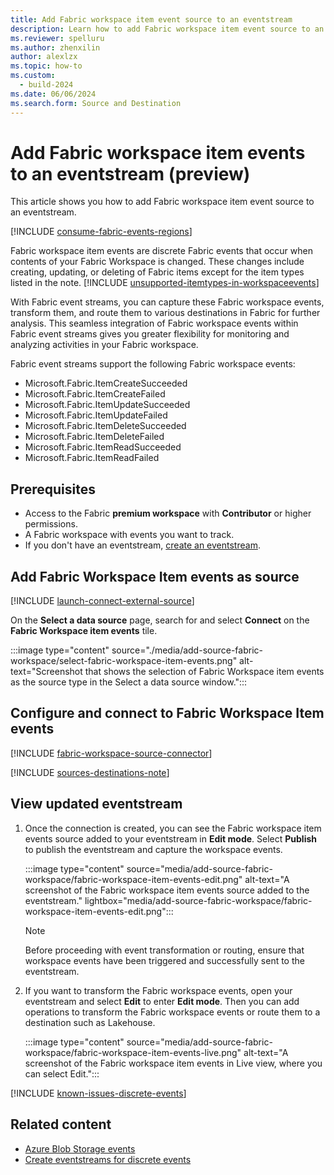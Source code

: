 ```yaml
---
title: Add Fabric workspace item event source to an eventstream
description: Learn how to add Fabric workspace item event source to an eventstream.
ms.reviewer: spelluru
ms.author: zhenxilin
author: alexlzx
ms.topic: how-to
ms.custom:
  - build-2024
ms.date: 06/06/2024
ms.search.form: Source and Destination
---
```


# Add Fabric workspace item events to an eventstream (preview)

This article shows you how to add Fabric workspace item event source to an eventstream.



[!INCLUDE [consume-fabric-events-regions](../../real-time-hub/includes/consume-fabric-events-regions.md)]


Fabric workspace item events are discrete Fabric events that occur when contents of your Fabric Workspace is changed. These changes include creating, updating, or deleting of Fabric items except for the item types listed in the note.
[!INCLUDE [unsupported-itemtypes-in-workspaceevents](../../real-time-hub/includes/unsupported-itemtypes-in-workspaceevents.md)]

With Fabric event streams, you can capture these Fabric workspace events, transform them, and route them to various destinations in Fabric for further analysis. This seamless integration of Fabric workspace events within Fabric event streams gives you greater flexibility for monitoring and analyzing activities in your Fabric workspace.

Fabric event streams support the following Fabric workspace events:

- Microsoft.Fabric.ItemCreateSucceeded
- Microsoft.Fabric.ItemCreateFailed
- Microsoft.Fabric.ItemUpdateSucceeded
- Microsoft.Fabric.ItemUpdateFailed
- Microsoft.Fabric.ItemDeleteSucceeded
- Microsoft.Fabric.ItemDeleteFailed
- Microsoft.Fabric.ItemReadSucceeded
- Microsoft.Fabric.ItemReadFailed


## Prerequisites

- Access to the Fabric **premium workspace** with **Contributor** or higher permissions.
- A Fabric workspace with events you want to track.
- If you don't have an eventstream, [create an eventstream](create-manage-an-eventstream.md). 


## Add Fabric Workspace Item events as source

[!INCLUDE [launch-connect-external-source](./includes/launch-connect-external-source.md)]

On the **Select a data source** page, search for and select **Connect** on the **Fabric Workspace item events** tile.

:::image type="content" source="./media/add-source-fabric-workspace/select-fabric-workspace-item-events.png" alt-text="Screenshot that shows the selection of Fabric Workspace item events as the source type in the Select a data source window.":::


## Configure and connect to Fabric Workspace Item events
[!INCLUDE [fabric-workspace-source-connector](includes/fabric-workspace-source-connector.md)]

[!INCLUDE [sources-destinations-note](./includes/sources-destinations-note.md)]

## View updated eventstream

1. Once the connection is created, you can see the Fabric workspace item events source added to your eventstream in **Edit mode**. Select **Publish** to publish the eventstream and capture the workspace events.

    :::image type="content" source="media/add-source-fabric-workspace/fabric-workspace-item-events-edit.png" alt-text="A screenshot of the Fabric workspace item events source added to the eventstream." lightbox="media/add-source-fabric-workspace/fabric-workspace-item-events-edit.png":::

    > [!NOTE]
    > Before proceeding with event transformation or routing, ensure that workspace events have been triggered and successfully sent to the eventstream.
1. If you want to transform the Fabric workspace events, open your eventstream and select **Edit** to enter **Edit mode**. Then you can add operations to transform the Fabric workspace events or route them to a destination such as Lakehouse.

    :::image type="content" source="media/add-source-fabric-workspace/fabric-workspace-item-events-live.png" alt-text="A screenshot of the Fabric workspace item events in Live view, where you can select Edit.":::

[!INCLUDE [known-issues-discrete-events](./includes/known-issues-discrete-events.md)]




## Related content

- [Azure Blob Storage events](add-source-azure-blob-storage.md)
- [Create eventstreams for discrete events](create-eventstreams-discrete-events.md)
